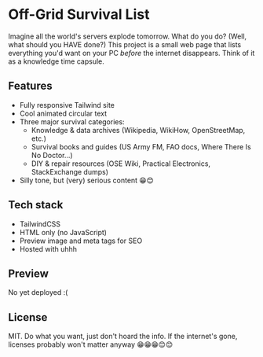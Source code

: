# Off-Grid Survival List

Imagine all the world's servers explode tomorrow. What do you do? (Well, what should you HAVE done?)
This project is a small web page that lists everything you'd want on your PC *before* the internet disappears. Think of it as a knowledge time capsule.  

## Features

- Fully responsive Tailwind site  
- Cool animated circular text  
- Three major survival categories:
  - Knowledge & data archives (Wikipedia, WikiHow, OpenStreetMap, etc.)
  - Survival books and guides (US Army FM, FAO docs, Where There Is No Doctor...)
  - DIY & repair resources (OSE Wiki, Practical Electronics, StackExchange dumps)
- Silly tone, but (very) serious content 😁😊

## Tech stack

- TailwindCSS
- HTML only (no JavaScript)  
- Preview image and meta tags for SEO  
- Hosted with uhhh

## Preview

No yet deployed :(

## License

MIT. Do what you want, just don't hoard the info.
If the internet's gone, licenses probably won't matter anyway 😁😁😁😊😊